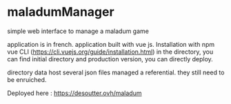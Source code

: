 # maladumManager
simple web interface to manage a maladum game

application is in french. 
application built with vue js.
Installation with npm vue CLI (https://cli.vuejs.org/guide/installation.html)
in the directory, you can find initial directory and production version, you can directly deploy.

directory data host several json files managed a referential. they still need to be enruiched.

Deployed here : https://desoutter.ovh/maladum
